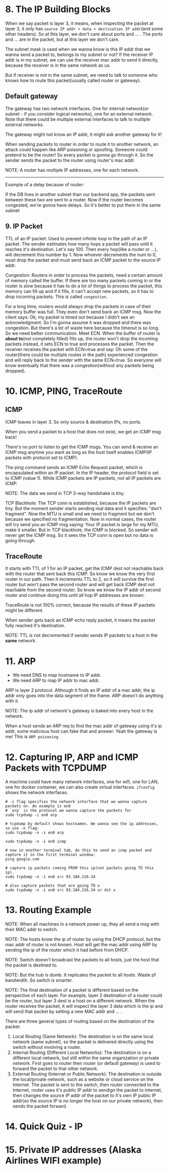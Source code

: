 # 8. The IP Building Blocks
When we say packet is layer 3, it means, when inspecting the packet at layer 3, it only has
`source IP addr + data + destination IP addr`(and some other headers). So at this layer, we don't care about ports and ... .
The ports and ... are in the packet, but at this layer we don't care.

The subnet mask is used when we wanna know is this IP addr that we wanna send a packet to, belongs to my subnet or not?
If the receiver IP addr is in my subnet, we can use the receiver mac addr to send it directly, because the receiver
is in the same network as us.

But if receiver is not in the same subnet, we need to talk to someone who knows how to route this packet(usually called router or gateway).

## Default gateway
The gateway has two network interfaces. One for internal network(or subnet - if you consider logical networks),
one for an external network. Note that there could be multiple external interfaces to talk to multiple external networks.

The gateway might not know an IP addr, it might ask another gateway for it!

When sending packets to router in order to route it to another network, an attack could happen like ARP poisoning or spoofing.
Someone could pretend to be the router! So every packet is gonna go through it.
So the sender sends the packet to the router using router's mac addr.

NOTE: A router has multiple IP addresses, one for each network.

---

Example of a delay because of router:

If the DB lives in another subnet than our backend app, the packets sent between these two are sent to a router. Now if the
router becomes congested, we're gonna have delays. So it's better to put them in the same subnet

## 9. IP Packet
TTL of an IP packet: Used to prevent infinite loop in the path of an IP packet.
The sender estimates how many hops a packet will pass until it reaches it's destination. Let's say 100. Then every hop(like a router or ...),
will decrement this number by 1. Now whoever decrements the num to 0, must drop the packet and must send back an ICMP packet to the
source IP addr.

Congestion: Routers in order to process the packets, need a certain amount of memory called the buffer. If there are too many packets
coming in or the router is slow because it has to do a lot of things to process the packet, this memory can fill up and if it fills,
it can't accept new packets, so it has to drop incoming packets. This is called `congestion`.

For a long time, routers would always drop the packets in case of their memory buffer was full. They even don't send back an ICMP msg.
Now the client says: Ok, my packet is timed out because I didn't see an acknowledgment. So I'm gonna assume it was dropped and there
was congestion. But there's a lot of waste here because the timeout is so long. So we need better communication.
Meet ECN. When the buffer of router is **about to**(not completely filled) fills up, the router won't drop the incoming packets instead,
it sets ECN to true and processes the packet. Then the receiver receives the packet with ECN=true and say: Oh some of the router(there could
be multiple routes in the path) experienced congestion and will reply back to the sender with the same ECN=true. So everyone will know
eventually that there was a congestion(without any packets being dropped).

# 10. ICMP, PING, TraceRoute
## ICMP
ICMP leaves in layer 3. So only source & destination IPs, no ports.

When you send a packet to a host that does not exist, we get an ICMP msg back!

There's no port to listen to get the ICMP msgs. You can send & receive an ICMP msg anytime you want as long as the host itself
enables ICMP(IP packets with protocol set to ICMP).

The ping command sends an ICMP Echo Request packet, which is encapsulated within an IP packet. In the IP header, the protocol field is set to ICMP (value 1).
While ICMP packets are IP packets, not all IP packets are ICMP.

NOTE: The data we send in TCP 3-way handshake is tiny. 

TCP Blackhole: The TCP conn is established, because the IP packets are tiny. But the moment sender starts sending real data and 
it specifies: "don't fragment". Now the MTU is small and we need to fragment but we don't because we specified no fragmentation.
Now in normal cases, the router will try send you an ICMP msg saying: Your IP packet is large for my MTU, make it smaller.
But in TCP blackhole, the ICMP is blocked. So sender will never get the ICMP msg. So it sees the TCP conn is open but no data
is going through.

## TraceRoute
It starts with TTL of 1 for an IP packet, get the ICMP dest not reachable back with the router that sent back this ICMP. So know we know the
very first router in our path. Then it increments TTL to 2, so it will survive the first router but won't pass the second router and
will get back ICMP dest not reachable from the second router. So know we know the IP addr of second router and 
continue doing this until all hop IP addresses are known.

TraceRoute is not 100% correct, because the results of these IP packets might be different.

When sender gets back an ICMP echo reply packet, it means the packet fully reached it's destination.

NOTE: TTL is not decremented if sender sends IP packets to a host in the **same** network.

# 11. ARP
- We need DNS to map hostname to IP addr.
- We need ARP to map IP addr to mac addr.

ARP is layer 2 protocol. Although it finds an IP addr of a mac addr, the ip addr only goes into the data segment of the frame. ARP
doesn't do anything with it.

NOTE: The ip addr of network's gateway is baked into every host in the network.

When a host sends an ARP req to find the mac addr of gateway using it's ip addr, some malicious host can fake that and answer: Yeah the gateway is me!
This is `ARP poisoning`.

# 12. Capturing IP, ARP and ICMP Packets with TCPDUMP
A machine could have many network interfaces, one for wifi, one for LAN, one for docker container, we can also create virtual interfaces.
`ifconfig` shows the network interfaces.

```shell
# -i flag specifies the network interface that we wanna capture packets on. An example is en0
# `arp` is the protocol we wanna capture the packets for
sudo tcpdump -i en0 arp

# tcpdump by default shows hostnames. We wanna see the ip addresses, so use -n flag:
sudo tcpdump -n -i en0 arp
```

```shell
sudo tcpdump -n -i en0 icmp

# now in another terminal tab, do this to send an icmp packet and capture it in the first terminal window:
ping google.com
```

```shell
# capture ip packets coming FROM this ip(not packets going TO this ip).
sudo tcpdump -n -i en0 src 93.184.216.34

# also capture packets that are going TO x
sudo tcpdump -n -i en0 src 93.184.216.34 or dst x
```

# 13. Routing Example
NOTE: When all machines in a network power up, they all send a msg with their MAC addr to switch.

NOTE: The hosts know the ip of router by using the DHCP protocol, but the mac addr of router is not known. Host will get the mac addr using
ARP by sending the ip of the router which it had before from DHCP.

NOTE: Switch doesn't broadcast the packets to all hosts, just the host that the packet is destined to.

NOTE: But the hub is dumb. It replicates the packet to all hosts. Waste pf bandwidth. So switch is smarter.

NOTE: The final destination of a packet is different based on the perspective of each layer. For example, layer 2 destination of a router
could be the router, but layer 3 dest is a host on a different network. When the router receives the packet, it will inspect the layer 3 data
which is the ip and will send that packet by setting a new MAC addr and ... .

There are three general types of routing based on the destination of the packet:
1. Local Routing (Same Network): The destination is on the same local network (same subnet), so the packet is delivered directly
using the switch without involving a router.
2. Internal Routing (Different Local Networks): The destination is on a different local network, but still within the same 
organization or private network. First goes to router then router (or default gateway) is used to forward the packet to that other network.
3. External Routing (Internet or Public Network): The destination is outside the local/private network, such as a website or
cloud service on the Internet. The packet is sent to the switch, then router connected to the Internet, router uses it's public IP addr
to sendign the packet to internet, then changes the source IP addr of the packet to it's own IP public IP addr(so the source IP is no longer
the host on our private network), then sends the packet forward.

# 14. Quick Quiz - IP

# 15. Private IP addresses (Alaska Airlines WIFI example)
